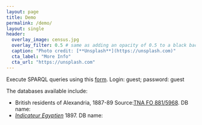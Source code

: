 ```yaml
---
layout: page
title: Demo
permalink: /demo/
layout: single
header:
  overlay_image: census.jpg
  overlay_filter: 0.5 # same as adding an opacity of 0.5 to a black background
  caption: "Photo credit: [**Unsplash**](https://unsplash.com)"
  cta_label: "More Info"
  cta_url: "https://unsplash.com"
---
```


Execute SPARQL queries using this [form](http://128.186.155.246:8890/). Login: guest; password: guest

The databases available include:

- British residents of Alexandria, 1887-89 Source:[TNA FO 881/5968](http://discovery.nationalarchives.gov.uk/details/r/C3660696). DB name: 
- [*Indicateur Egyptien*](https://babel.hathitrust.org/cgi/pt?id=coo.31924007302890;view=1up;seq=5) 1897. DB name: 
